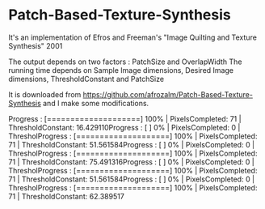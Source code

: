 # Patch-Based-Texture-Synthesis
It's an implementation of Efros and Freeman's "Image Quilting and Texture Synthesis" 2001

The output depends on two factors : PatchSize and OverlapWidth
The running time depends on Sample Image dimensions, Desired Image dimensions, ThresholdConstant and PatchSize

It is downloaded from https://github.com/afrozalm/Patch-Based-Texture-Synthesis and I make some modifications.

Progress : [====================] 100% | PixelsCompleted: 71 | ThresholdConstant: 16.429110Progress : [                    ] 0% | PixelsCompleted: 0 | ThresholProgress : [====================] 100% | PixelsCompleted: 71 | ThresholdConstant: 51.561584Progress : [                    ] 0% | PixelsCompleted: 0 | ThresholProgress : [====================] 100% | PixelsCompleted: 71 | ThresholdConstant: 75.491316Progress : [                    ] 0% | PixelsCompleted: 0 | ThresholProgress : [====================] 100% | PixelsCompleted: 71 | ThresholdConstant: 51.561584Progress : [                    ] 0% | PixelsCompleted: 0 | ThresholProgress : [====================] 100% | PixelsCompleted: 71 | ThresholdConstant: 62.389517